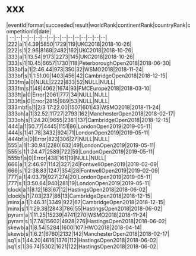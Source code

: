# xxx


|eventId|format|succeeded|result|worldRank|continentRank|countryRank|competitionId|date|  
|	--|--|--|--|--|--|--|--|--|--|--|--|--|--|--|  
|222|a|1|4.39|5850|1729|119|UKC2018|2018-10-26|  
|222|s|1|2.96|8169|2482|162|UKC2018|2018-10-26|  
|333|a|1|13.54|9173|2273|145|UKC2018|2018-10-26|  
|333|s|1|10.45|6657|1730|118|PeterboroughOpen2018|2018-06-30|  
|333bf|a|1|2:46.44|973|350|32|WSMO2018|2018-11-24|  
|333bf|s|1|1:51.00|1403|456|42|CambridgeOpen2018|2018-12-15|  
|333fm|a|0|NULL|2222|833|52|NULL|NULL|  
|333fm|s|1|48|4062|1674|93|FMCEurope2018|2018-03-10|  
|333ft|a|0|Error|2061|777|34|NULL|NULL|  
|333ft|s|0|Error|2815|989|53|NULL|NULL|  
|333mbf|s|1|2/3 17:22.00|1507|601|43|WSMO2018|2018-11-24|  
|333oh|a|1|32.52|11727|2793|162|ManchesterOpen2018|2018-02-17|  
|333oh|s|1|24.20|9655|2381|137|CambridgeOpen2018|2018-12-15|  
|444|a|1|50.77|4445|1151|86|LondonOpen2019|2019-05-11|  
|444|s|1|41.78|3432|924|71|LondonOpen2019|2019-05-11|  
|444bf|s|0|Error|823|306|27|NULL|NULL|  
|555|a|1|1:30.94|2280|632|49|LondonOpen2019|2019-05-11|  
|555|s|1|1:24.47|2589|722|59|LondonOpen2019|2019-05-11|  
|555bf|s|0|Error|438|161|19|NULL|NULL|  
|666|a|1|2:46.97|1142|327|24|FontwellOpen2019|2019-02-09|  
|666|s|1|2:38.83|1247|354|28|FontwellOpen2019|2019-02-09|  
|777|a|1|4:03.79|927|274|20|LondonOpen2019|2019-05-11|  
|777|s|1|3:50.64|940|281|19|LondonOpen2019|2019-05-11|  
|clock|a|1|8.12|183|67|12|HastingsOpen2018|2018-06-02|  
|clock|s|1|7.03|237|86|13|CambridgeOpen2018|2018-12-15|  
|minx|a|1|1:46.31|3349|922|67|CambridgeOpen2018|2018-12-15|  
|minx|s|1|1:29.38|2843|786|55|HastingsOpen2018|2018-06-02|  
|pyram|a|1|11.25|15239|4741|270|WSMO2018|2018-11-24|  
|pyram|s|1|7.74|15602|4928|276|HastingsOpen2018|2018-06-02|  
|skewb|a|1|8.54|5284|1600|107|HWO2018|2018-04-14|  
|skewb|s|1|6.21|6760|2132|142|ManchesterOpen2018|2018-02-17|  
|sq1|a|1|44.20|4616|1376|112|HastingsOpen2018|2018-06-02|  
|sq1|s|1|36.74|5302|1621|122|HastingsOpen2018|2018-06-02|  
